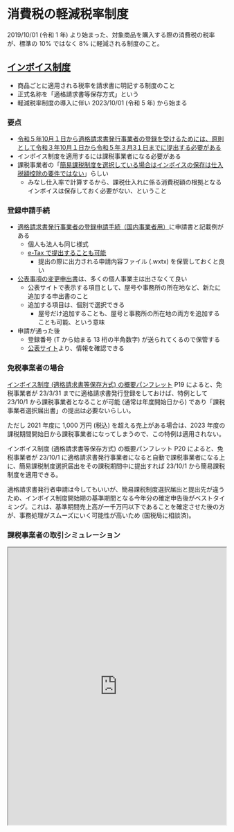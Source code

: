# 消費税の軽減税率制度

2019/10/01 (令和 1 年) より始まった、対象商品を購入する際の消費税の税率が、標準の 10% ではなく 8% に軽減される制度のこと。


## [インボイス制度](https://www.nta.go.jp/taxes/shiraberu/zeimokubetsu/shohi/keigenzeiritsu/)

- 商品ごとに適用される税率を請求書に明記する制度のこと
- 正式名称を「適格請求書等保存方式」という
- 軽減税率制度の導入に伴い 2023/10/01 (令和 5 年) から始まる


### 要点

- [令和５年10月１日から適格請求書発行事業者の登録を受けるためには、原則として令和３年10月１日から令和５年３月3１日までに提出する必要がある](https://www.nta.go.jp/taxes/tetsuzuki/shinsei/annai/hojin/annai/invoice_01.htm)
- インボイス制度を適用するには課税事業者になる必要がある
- 課税事業者の「[簡易課税制度を選択している場合はインボイスの保存は仕入税額控除の要件ではない](https://www.nta.go.jp/taxes/shiraberu/zeimokubetsu/shohi/keigenzeiritsu/pdf/0017007-067_15.pdf)」らしい
    - みなし仕入率で計算するから、課税仕入れに係る消費税額の根拠となるインボイスは保存しておく必要がない、ということ


### 登録申請手続

- [適格請求書発行事業者の登録申請手続（国内事業者用）](https://www.nta.go.jp/taxes/tetsuzuki/shinsei/annai/hojin/annai/invoice_01.htm)に申請書と記載例がある
    - 個人も法人も同じ様式
    - [e-Tax で提出することも可能](https://www.e-tax.nta.go.jp/tetsuzuki/shinsei/shinsei04_1.htm)
        - 提出の際に出力される申請内容ファイル (.wxtx) を保管しておくと良い
- [公表事項の変更申出書](https://www.nta.go.jp/taxes/tetsuzuki/shinsei/annai/hojin/annai/invoice_04.htm)は、多くの個人事業主は出さなくて良い
    - 公表サイトで表示する項目として、屋号や事務所の所在地など、新たに追加する申出書のこと
    - 追加する項目は、個別で選択できる
        - 屋号だけ追加することも、屋号と事務所の所在地の両方を追加することも可能、という意味
- 申請が通った後
    - 登録番号 (T から始まる 13 桁の半角数字) が送られてくるので保管する
    - [公表サイト](https://www.invoice-kohyo.nta.go.jp/)より、情報を確認できる


### 免税事業者の場合

[インボイス制度 (適格請求書等保存方式) の概要パンフレット](https://www.nta.go.jp/taxes/shiraberu/zeimokubetsu/shohi/keigenzeiritsu/pdf/0020006-027.pdf) P19 によると、免税事業者が 23/3/31 までに適格請求書発行登録をしておけば、特例として 23/10/1 から課税事業者となることが可能 (通常は年度開始日から) であり「課税事業者選択届出書」の提出は必要ないらしい。

ただし 2021 年度に 1,000 万円 (税込) を超える売上がある場合は、2023 年度の課税期間開始日から課税事業者になってしまうので、この特例は適用されない。

インボイス制度 (適格請求書等保存方式) の概要パンフレット P20 によると、免税事業者が 23/10/1 に適格請求書発行事業者になると自動で課税事業者になる上に、簡易課税制度選択届出をその課税期間中に提出すれば 23/10/1 から簡易課税制度を適用できる。

適格請求書発行者申請は今してもいいが、簡易課税制度選択届出と提出先が違うため、インボイス制度開始期の基準期間となる今年分の確定申告後がベストタイミング。これは、基準期間売上高が一千万円以下であることを確定させた後の方が、事務処理がスムーズにいく可能性が高いため (国税局に相談済)。


### 課税事業者の取引シミュレーション

<iframe src="https://docs.google.com/spreadsheets/d/e/2PACX-1vRCLruAZMNo7U-5DijU1kRQFlSVq5QKOZ2tzhovAeSOgYfilYNy_j96NxW5KCDaBFTLwZBA_2gK4dO1/pubhtml?gid=74925062&amp;single=true&amp;widget=true&amp;headers=false" style="width: 100%; height: 640px"></iframe>

